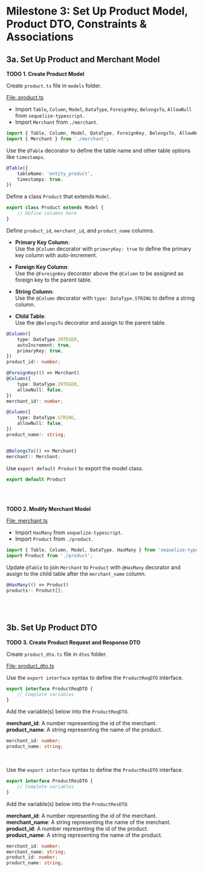 # Milestone 3: Set Up Product Model, Product DTO, Constraints & Associations

## 3a. Set Up Product and Merchant Model

**TODO 1. Create Product Model**

Create `product.ts` file in `models` folder.

<u>File: product.ts</u>

- Import `Table`, `Column`, `Model`, `DataType`, `ForeignKey`, `BelongsTo`, `AllowNull` from `sequelize-typescript`.
- Import `Merchant` from `./merchant`.

```typescript
import { Table, Column, Model, DataType, ForeignKey, BelongsTo, AllowNull } from 'sequelize-typescript';
import { Merchant } from './merchant';
```

Use the `@Table` decorator to define the table name and other table options like `timestamps`.

```typescript
@Table({
    tableName: 'entity_product',
    timestamps: true,
})
```

Define a class `Product` that extends `Model`. 

```typescript
export class Product extends Model {
    // Define columns here
}
```

Define `product_id`, `merchant_id`, and `product_name` columns.
- **Primary Key Column**:<br>
Use the `@Column` decorator with `primaryKey: true` to define the primary key column with auto-increment.

- **Foreign Key Column**:<br>
Use the `@ForeignKey` decorator above the `@Column` to be assigned as foreign key to the parent table.


- **String Column**:<br>
Use the `@Column` decorator with `type: DataType.STRING` to define a string column.

- **Child Table**:<br>
Use the `@BelongsTo` decorator and assign to the parent table.

```typescript
@Column({
    type: DataType.INTEGER,
    autoIncrement: true,
    primaryKey: true,
})
product_id!: number;

@ForeignKey(() => Merchant)
@Column({
    type: DataType.INTEGER,
    allowNull: false,
})
merchant_id!: number;

@Column({
    type: DataType.STRING,
    allowNull: false,
})
product_name!: string;


@BelongsTo(() => Merchant)
merchant!: Merchant;
```

Use `export default Product` to export the model class.

```typescript
export default Product
```
<br><br>

**TODO 2. Modify Merchant Model**

<u>File: merchant.ts</u>

- Import `HasMany` from `sequelize-typescript`.
- Import `Product` from `./product`.

```typescript
import { Table, Column, Model, DataType, HasMany } from 'sequelize-typescript';
import Product from './product';
```

Update `@Table` to join `Merchant` to `Product` with `@HasMany` decorator and assign to the child table after the `merchant_name` column.

```typescript
@HasMany(() => Product)
products!: Product[];
```
<br><br>

## 3b. Set Up Product DTO

**TODO 3. Create Product Request and Response DTO**

Create `product_dto.ts` file in `dtos` folder.

<u>File: product_dto.ts</u>

Use the `export interface` syntax to define the `ProductReqDTO` interface.

```typescript
export interface ProductReqDTO {
    // Complete variables
}
```
Add the variable(s) below into the `ProductReqDTO`.

**merchant_id**: A number representing the id of the merchant.<br>
**product_name**: A string representing the name of the product.

```typescript
merchant_id: number;
product_name: string;
```
<br>

Use the `export interface` syntax to define the `ProductResDTO` interface.

```typescript
export interface ProductResDTO {
    // Complete variables
}
```

Add the variable(s) below into the `ProductResDTO`.

**merchant_id**: A number representing the id of the merchant.<br>
**merchant_name**: A string representing the name of the merchant.<br>
**product_id**: A number representing the id of the product.<br>
**product_name**: A string representing the name of the product.

```typescript
merchant_id: number;
merchant_name: string;
product_id: number;
product_name: string;
```